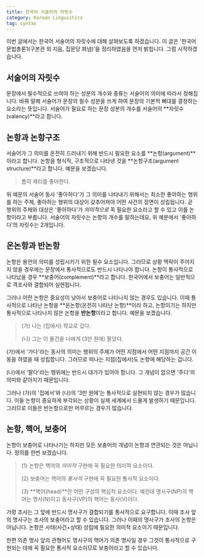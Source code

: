 ```yaml
---
title: 한국어 서술어의 자릿수
category: Korean Linguistics
tag: syntax
---
```


이번 글에서는 한국어 서술어의 자릿수에 대해 살펴보도록 하겠습니다. 이 글은 '한국어문법총론1(구본관 외 지음, 집문당 펴냄)'을 정리하였음을 먼저 밝힙니다. 그럼 시작하겠습니다.





## 서술어의 자릿수

문장에서 필수적으로 쓰여야 하는 성분의 개수와 종류는 서술어의 의미에 따라서 정해집니다. 바꿔 말해 서술어가 문장의 필수 성분을 쓰게 하여 문장의 기본적 뼈대를 결정하는 요소라는 뜻입니다. 서술어가 필요로 하는 문장 성분의 개수를 서술어의 **자릿수(valency)**라고 합니다.





## 논항과 논항구조

서술어가 그 의미를 온전히 드러내기 위해 반드시 필요한 요소를 **논항(argument)**이라고 합니다. 논항을 형식적, 구조적으로 나타낸 것을 **논항구조(argument structure)**라고 합니다. 예문을 보겠습니다.

> 톰이 제리를 좋아한다.

위 예문의 서술어 동사 '좋아하다'가 그 의미를 나타내기 위해서는 최소한 좋아하는 행위를 하는 주체, 좋아하는 행위의 대상이 갖추어져야 어떤 사건의 장면이 성립됩니다. 곧 행위의 주체와 대상은 '좋아하다'가 *의미적으로* 꼭 필요한 요소라고 할 수 있고 이를 논항이라고 부릅니다. 서술어의 자릿수는 논항의 개수를 말하는데요, 위 예문에서 '좋아하다'의 자릿수는 2개입니다.





## 온논항과 반논항

논항은 용언의 의미를 성립시키기 위한 필수 요소입니다. 그러므로 상황 맥락이 주어지지 않을 경우에는 문장에서 통사적으로도 반드시 나타나야 합니다. 논항이 통사적으로 나타났을 경우 **보충어(complement)**라고 합니다. 한국어에서 보충어는 일반적으로 격조사와 결합되어 실현됩니다.

그러나 어떤 논항은 중요성이 낮아서 보충어로 나타나지 않는 경우도 있습니다. 이때 통사적으로 나타난 논항을 **온논항(온전히 나타난 논항)**이라 하고, 논항이기는 하지만 통사적으로 나타나지 않은 논항을 **반논항**이라고 합니다. 예문을 보겠습니다.

> (가) 나는 (집에서) 학교로 갔다.
>
> (나) 그는 이 물건을 나에게 (3만 원에) 팔았다.

(가)에서 '가다'라는 동사의 의미는 행위의 주체가 어떤 지점에서 어떤 지점까지 공간 이동을 하였을 때 성립합니다. 그러므로 떠나는 지점(집에서)도 논항에 해당하는 겁니다.

(나)에서 '팔다'라는 행위에는 반드시 대가가 있어야 합니다. 그 개념이 없으면 '주다'의 의미와 같아지기 때문입니다. 

그러나 (가)의 '집에서'와 (나)의 '3만 원에'는 통사적으로 실현되지 않는 경우가 많습니다. 이들 논항이 중요하게 부각되는 상황이 실제 세계에서 드물게 발생하기 때문입니다. 그러므로 이들은 반논항으로만 머무르는 경우가 많습니다.





## 논항, 핵어, 보충어

논항이 보충어로 나타나기는 하지만 모든 보충어의 개념이 논항과 연관되는 것은 아닙니다. 정의를 한번 보겠습니다.

> (1) 논항은 핵어의 *의미적* 구현에 꼭 필요한 의미적 요소이다.
>
> (2) 보충어는 핵어의 *통사적* 구현에 꼭 필요한 통사적 요소이다.
>
> (3) **핵어(head)**란 어떤 구성의 핵심적 요소이다. 예컨대 명사구(NP)의 핵어는 명사(N)이고 동사구(VP)의 핵어는 동사(V)이다.

가령 조사는 그 앞에 반드시 명사구가 결합되기를 통사적으로 요구합니다. 이때 조사 앞의 명사구는 조사의 보충어라고 할 수 있습니다. 그러나 이때의 명사구가 조사의 논항은 아닙니다. 논항은 사태(사건+상태) 성립에 필요한 의미적 요소이기 때문입니다.

한편 의존 명사 앞의 관형어도 명사구의 핵어가 의존 명사일 경우 그것이 통사적으로 구현되는 데에 꼭 필요한 통사적 요소이므로 보충어라고 할 수 있습니다.